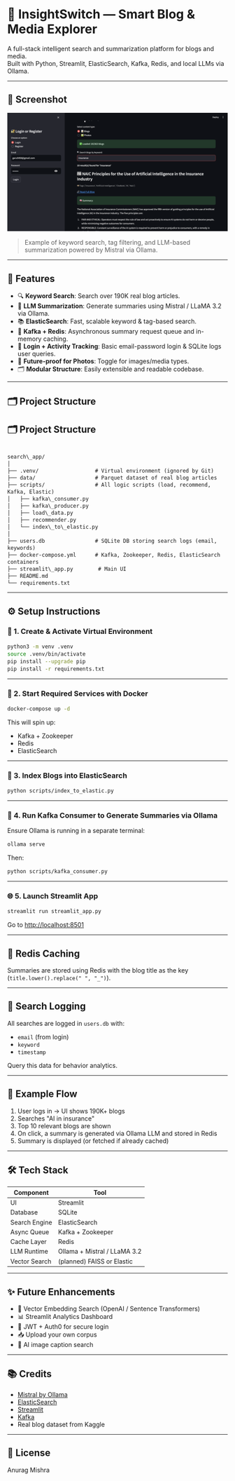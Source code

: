 

# 🧠 InsightSwitch — Smart Blog & Media Explorer

A full-stack intelligent search and summarization platform for blogs and media.  
Built with Python, Streamlit, ElasticSearch, Kafka, Redis, and local LLMs via Ollama.

---

## 📸 Screenshot

![InsightSwitch Demo](./assets/screenshot.png)

> Example of keyword search, tag filtering, and LLM-based summarization powered by Mistral via Ollama.

---

## 🚀 Features

- 🔍 **Keyword Search**: Search over 190K real blog articles.
- 🧠 **LLM Summarization**: Generate summaries using Mistral / LLaMA 3.2 via Ollama.
- 📚 **ElasticSearch**: Fast, scalable keyword & tag-based search.
- 🧾 **Kafka + Redis**: Asynchronous summary request queue and in-memory caching.
- 🔐 **Login + Activity Tracking**: Basic email-password login & SQLite logs user queries.
- 📸 **Future-proof for Photos**: Toggle for images/media types.
- 🗂️ **Modular Structure**: Easily extensible and readable codebase.

---

## 🗂️ Project Structure



## 🗂️ Project Structure

```

search\_app/
│
├── .venv/                  # Virtual environment (ignored by Git)
├── data/                   # Parquet dataset of real blog articles
├── scripts/                # All logic scripts (load, recommend, Kafka, Elastic)
│   ├── kafka\_consumer.py
│   ├── kafka\_producer.py
│   ├── load\_data.py
│   ├── recommender.py
│   └── index\_to\_elastic.py
│
├── users.db                # SQLite DB storing search logs (email, keywords)
├── docker-compose.yml      # Kafka, Zookeeper, Redis, ElasticSearch containers
├── streamlit\_app.py        # Main UI
├── README.md
└── requirements.txt

````

---

## ⚙️ Setup Instructions

### 🐍 1. Create & Activate Virtual Environment

```bash
python3 -m venv .venv
source .venv/bin/activate
pip install --upgrade pip
pip install -r requirements.txt
````

---

### 🐳 2. Start Required Services with Docker

```bash
docker-compose up -d
```

This will spin up:

* Kafka + Zookeeper
* Redis
* ElasticSearch

---

### 🔌 3. Index Blogs into ElasticSearch

```bash
python scripts/index_to_elastic.py
```

---

### 🧠 4. Run Kafka Consumer to Generate Summaries via Ollama

Ensure Ollama is running in a separate terminal:

```bash
ollama serve
```

Then:

```bash
python scripts/kafka_consumer.py
```

---

### 🌐 5. Launch Streamlit App

```bash
streamlit run streamlit_app.py
```

Go to [http://localhost:8501](http://localhost:8501)

---

## 💾 Redis Caching

Summaries are stored using Redis with the blog title as the key (`title.lower().replace(" ", "_")`).

---

## 📝 Search Logging

All searches are logged in `users.db` with:

* `email` (from login)
* `keyword`
* `timestamp`

Query this data for behavior analytics.

---

## 🧪 Example Flow

1. User logs in → UI shows 190K+ blogs
2. Searches "AI in insurance"
3. Top 10 relevant blogs are shown
4. On click, a summary is generated via Ollama LLM and stored in Redis
5. Summary is displayed (or fetched if already cached)

---

## 🛠️ Tech Stack

| Component     | Tool                         |
| ------------- | ---------------------------- |
| UI            | Streamlit                    |
| Database      | SQLite                       |
| Search Engine | ElasticSearch                |
| Async Queue   | Kafka + Zookeeper            |
| Cache Layer   | Redis                        |
| LLM Runtime   | Ollama + Mistral / LLaMA 3.2 |
| Vector Search | (planned) FAISS or Elastic   |

---

## ✨ Future Enhancements

* 🧭 Vector Embedding Search (OpenAI / Sentence Transformers)
* 📊 Streamlit Analytics Dashboard
* 🔐 JWT + Auth0 for secure login
* 📥 Upload your own corpus
* 📸 AI image caption search

---

## 📚 Credits

* [Mistral by Ollama](https://ollama.com)
* [ElasticSearch](https://www.elastic.co)
* [Streamlit](https://streamlit.io)
* [Kafka](https://kafka.apache.org/)
* Real blog dataset from Kaggle

---

## 📜 License

Anurag Mishra
